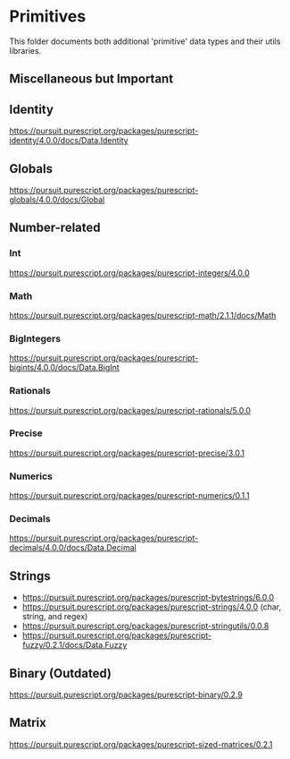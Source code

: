 # Primitives

This folder documents both additional 'primitive' data types and their utils libraries.

## Miscellaneous but Important

## Identity

https://pursuit.purescript.org/packages/purescript-identity/4.0.0/docs/Data.Identity

## Globals

https://pursuit.purescript.org/packages/purescript-globals/4.0.0/docs/Global

## Number-related

### Int

https://pursuit.purescript.org/packages/purescript-integers/4.0.0

### Math

https://pursuit.purescript.org/packages/purescript-math/2.1.1/docs/Math

### BigIntegers

https://pursuit.purescript.org/packages/purescript-bigints/4.0.0/docs/Data.BigInt

### Rationals

https://pursuit.purescript.org/packages/purescript-rationals/5.0.0

### Precise

https://pursuit.purescript.org/packages/purescript-precise/3.0.1

### Numerics

https://pursuit.purescript.org/packages/purescript-numerics/0.1.1

### Decimals

https://pursuit.purescript.org/packages/purescript-decimals/4.0.0/docs/Data.Decimal

## Strings

- https://pursuit.purescript.org/packages/purescript-bytestrings/6.0.0
- https://pursuit.purescript.org/packages/purescript-strings/4.0.0 (char, string, and regex)
- https://pursuit.purescript.org/packages/purescript-stringutils/0.0.8
- https://pursuit.purescript.org/packages/purescript-fuzzy/0.2.1/docs/Data.Fuzzy

## Binary (Outdated)

https://pursuit.purescript.org/packages/purescript-binary/0.2.9

## Matrix

https://pursuit.purescript.org/packages/purescript-sized-matrices/0.2.1
